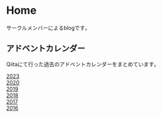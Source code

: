 # Home
サークルメンバーによるblogです｡  

## アドベントカレンダー
Qiitaにて行った過去のアドベントカレンダーをまとめています｡  
 
[2023](https://qiita.com/advent-calendar/2023/kstm)  
[2020](https://qiita.com/advent-calendar/2020/kstm)  
[2019](https://qiita.com/advent-calendar/2019/kstm)  
[2018](https://qiita.com/advent-calendar/2018/kstm)  
[2017](https://qiita.com/advent-calendar/2017/kstm)  
[2016](https://qiita.com/advent-calendar/2016/kstm)  
